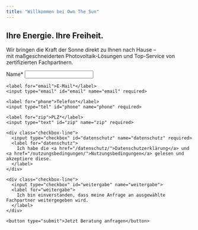```yaml
---
title: "Willkommen bei Own The Sun"
---
```


<section class="hero">
  <h1>Ihre Energie. Ihre Freiheit.</h1>
  <p>Wir bringen die Kraft der Sonne direkt zu Ihnen nach Hause –<br> mit maßgeschneiderten Photovoltaik-Lösungen und Top-Service von zertifizierten Fachpartnern.</p>
</section>

<section class="cta">
  <form id="lead-inline" action="https://automation.ownthesun.de/webhook/lead" method="post" accept-charset="utf-8">
    <label for="name">Name*</label>
    <input type="text" id="name" name="name" required>

    <label for="email">E-Mail*</label>
    <input type="email" id="email" name="email" required>

    <label for="phone">Telefon*</label>
    <input type="tel" id="phone" name="phone" required>

    <label for="zip">PLZ*</label>
    <input type="text" id="zip" name="zip" required>

    <div class="checkbox-line">
      <input type="checkbox" id="datenschutz" name="datenschutz" required>
      <label for="datenschutz">
        Ich habe die <a href="/datenschutz/">Datenschutzerklärung</a> und <a href="/nutzungsbedingungen/">Nutzungsbedingungen</a> gelesen und akzeptiere diese.
      </label>
    </div>

    <div class="checkbox-line">
      <input type="checkbox" id="weitergabe" name="weitergabe">
      <label for="weitergabe">
        Ich bin einverstanden, dass meine Anfrage an ausgewählte Fachpartner weitergegeben wird.
      </label>
    </div>

    <button type="submit">Jetzt Beratung anfragen</button>
  </form>
</section>
